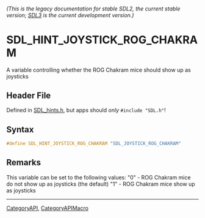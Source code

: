 ###### (This is the legacy documentation for stable SDL2, the current stable version; [SDL3](https://wiki.libsdl.org/SDL3/) is the current development version.)
# SDL_HINT_JOYSTICK_ROG_CHAKRAM

A variable controlling whether the ROG Chakram mice should show up as joysticks

## Header File

Defined in [SDL_hints.h](https://github.com/libsdl-org/SDL/blob/SDL2/include/SDL_hints.h), but apps should _only_ `#include "SDL.h"`!

## Syntax

```c
#define SDL_HINT_JOYSTICK_ROG_CHAKRAM "SDL_JOYSTICK_ROG_CHAKRAM"
```

## Remarks

This variable can be set to the following values: "0" - ROG Chakram mice do
not show up as joysticks (the default) "1" - ROG Chakram mice show up as
joysticks

----
[CategoryAPI](CategoryAPI), [CategoryAPIMacro](CategoryAPIMacro)

